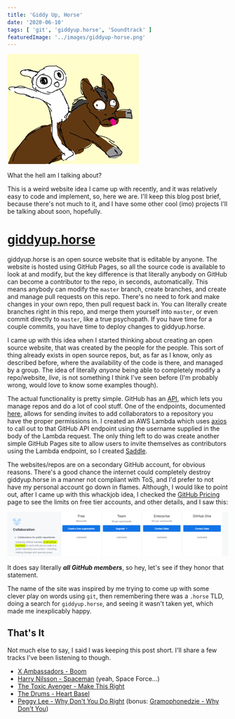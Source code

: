 ```yaml
---
title: 'Giddy Up, Horse'
date: '2020-06-10'
tags: [ 'git', 'giddyup.horse', 'Soundtrack' ]
featuredImage: '../images/giddyup-horse.png'
---
```


<img src="../images/giddyup-horse.png">

What the hell am I talking about?

This is a weird website idea I came up with recently, and it was relatively easy to code and implement, so, here we are. I'll keep this blog post brief, because there's not much to it, and I have some other cool (imo) projects I'll be talking about soon, hopefully.

# [giddyup.horse](https://giddyup.horse)

giddyup.horse is an open source website that is editable by anyone. The website is hosted using GitHub Pages, so all the source code is available to look at and modify, but the key difference is that literally anybody on GitHub can become a contributor to the repo, in seconds, automatically. This means anybody can modify the `master` branch, create branches, and create and manage pull requests on this repo. There's no need to fork and make changes in your own repo, then pull request back in. You can literally create branches right in this repo, and merge them yourself into `master`, or even commit directly to `master`, like a true psychopath. If you have time for a couple commits, you have time to deploy changes to giddyup.horse.

I came up with this idea when I started thinking about creating an open source website, that was created by the people for the people. This sort of thing already exists in open source repos, but, as far as I know, only as described before, where the availability of the code is there, and managed by a group. The idea of literally *anyone* being able to completely modify a repo/website, *live*, is not something I think I've seen before (I'm probably wrong, would love to know some examples though).

The actual functionality is pretty simple. GitHub has an [API](https://developer.github.com/v3/), which lets you manage repos and do a lot of cool stuff. One of the endpoints, documented [here](https://developer.github.com/v3/repos/collaborators/#add-a-repository-collaborator), allows for sending invites to add collaborators to a repository you have the proper permissions in. I created an AWS Lambda which uses [axios](https://www.npmjs.com/package/axios) to call out to that GitHub API endpoint using the username supplied in the body of the Lambda request. The only thing left to do was create another simple GitHub Pages site to allow users to invite themselves as contributors using the Lambda endpoint, so I created [Saddle](https://git-tee-up.github.io/saddle/).

The websites/repos are on a secondary GitHub account, for obvious reasons. There's a good chance the internet could completely destroy giddyup.horse in a manner not compliant with ToS, and I'd prefer to not have my personal account go down in flames. Although, I would like to point out, after I came up with this whackjob idea, I checked the [GitHub Pricing](https://github.com/pricing) page to see the limits on free tier accounts, and other details, and I saw this:

<img src="../images/github-collab.png">

It does say literally ***all GitHub members***, so hey, let's see if they honor that statement.

The name of the site was inspired by me trying to come up with some clever play on words using `git`, then remembering there was a `.horse` TLD, doing a search for `giddyup.horse`, and seeing it wasn't taken yet, which made me inexplicably happy.

## That's It

Not much else to say, I said I was keeping this post short. I'll share a few tracks I've been listening to though.

- [X Ambassadors - Boom](https://www.youtube.com/watch?v=mXLRy1cNMWs)
- [Harry Nilsson - Spaceman](https://www.youtube.com/watch?v=fND5WUxwi_Y) (yeah, Space Force...)
- [The Toxic Avenger - Make This Right](https://www.youtube.com/watch?v=1CGMk_roNaE)
- [The Drums - Heart Basel](https://www.youtube.com/watch?v=BUEn0QKJS20)
- [Peggy Lee - Why Don't You Do Right](https://www.youtube.com/watch?v=4uTcw_A80Bo) (bonus: [Gramophonedzie - Why Don't You](https://www.youtube.com/watch?v=uT8OEtf5r1U))
